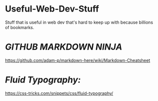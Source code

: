 # Useful-Web-Dev-Stuff
Stuff that is useful in web dev that's hard to keep up with because billions of bookmarks.

# ***GITHUB MARKDOWN NINJA***
https://github.com/adam-p/markdown-here/wiki/Markdown-Cheatsheet

# *Fluid Typography:*
https://css-tricks.com/snippets/css/fluid-typography/
